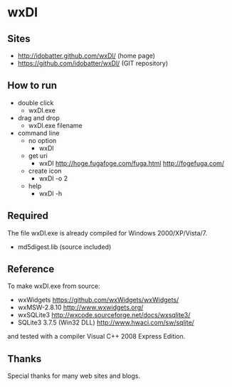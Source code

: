 wxDl
====

Sites
-----
  * http://idobatter.github.com/wxDl/ (home page)
  * https://github.com/idobatter/wxDl/ (GIT repository)

How to run
----------
  * double click
    + wxDl.exe
  * drag and drop
    + wxDl.exe filename
  * command line
    + no option
      - wxDl
    + get uri
      - wxDl http://hoge.fugafoge.com/fuga.html http://fogefuga.com/
    + create icon
      - wxDl -o 2
    + help
      - wxDl -h

Required
--------
The file wxDl.exe is already compiled for Windows 2000/XP/Vista/7.

  * md5digest.lib (source included)

Reference
---------
To make wxDl.exe from source:

  * wxWidgets https://github.com/wxWidgets/wxWidgets/
  * wxMSW-2.8.10 http://www.wxwidgets.org/
  * wxSQLite3 http://wxcode.sourceforge.net/docs/wxsqlite3/
  * SQLite3 3.7.5 (Win32 DLL) http://www.hwaci.com/sw/sqlite/

and tested with a compiler Visual C++ 2008 Express Edition.

Thanks
------
Special thanks for many web sites and blogs.
